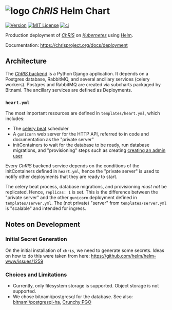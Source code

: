# ![logo](./logo_chris.png) _ChRIS_ Helm Chart

[![Version](https://img.shields.io/badge/dynamic/yaml?url=https%3A%2F%2Fraw.githubusercontent.com%2FFNNDSC%2Fcharts%2Fmaster%2Fcharts%2Fchris%2FChart.yaml&query=%24.version&label=version)](https://fnndsc.github.io/charts)
[![MIT License](https://img.shields.io/github/license/fnndsc/charts)](https://github.com/FNNDSC/charts/blob/main/LICENSE)
[![ci](https://github.com/FNNDSC/charts/actions/workflows/ci.yml/badge.svg)](https://github.com/FNNDSC/charts/actions/workflows/ci.yml)

Production deployment of [_ChRIS_](https://chrisproject.org/) on [_Kubernetes_](https://kubernetes.io/)
using [Helm](https://helm.sh/).

Documentation: https://chrisproject.org/docs/deployment

## Architecture

The [_ChRIS_ backend](https://github.com/FNNDSC/ChRIS_ultron_backEnd) is a Python Django application.
It depends on a Postgres database, RabbitMQ, and several ancillary services (celery workers).
Postgres and RabbitMQ are created via subcharts packaged by Bitnami. The ancillary services are defined as Deployments.

### `heart.yml`

The most important resources are defined in `templates/heart.yml`, which includes:

- The [celery beat](https://docs.celeryq.dev/en/stable/userguide/periodic-tasks.html) scheduler
- A `gunicorn` web server for the HTTP API, referred to in code and documentation as the "private server"
- initContainers to wait for the database to be ready, run database migrations, and "provisioning" steps such as creating [creating an admin user](#admin-user-creation)

Every _ChRIS_ backend service depends on the conditions of the initContainers defined in `heart.yml`,
hence the "private server" is used to notify other deployments that they are ready to start.

The celery beat process, database migrations, and provisioning _must not_ be replicated. Hence, `replicas: 1` is set.
This is the difference between the "private server" and the other `gunicorn` deployment defined in `templates/server.yml`.
The (not private) "server" from `templates/server.yml` is "scalable" and intended for ingress.

## Notes on Development

### Initial Secret Generation

On the initial installation of `chris`, we need to generate some secrets.
Ideas on how to do this were taken from here: https://github.com/helm/helm-www/issues/1259

### Choices and Limitations

- Currently, only filesystem storage is supported. Object storage is not supported.
- We chose bitnami/postgresql for the database. See also: [bitnami/postgresql-ha](https://github.com/bitnami/charts/tree/main/bitnami/postgresql-ha), [Crunchy PGO](https://github.com/CrunchyData/postgres-operator)
